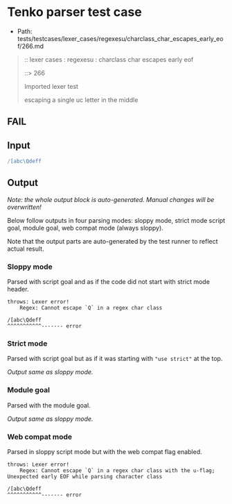 # Tenko parser test case

- Path: tests/testcases/lexer_cases/regexesu/charclass_char_escapes_early_eof/266.md

> :: lexer cases : regexesu : charclass char escapes early eof
>
> ::> 266
>
> Imported lexer test
>
> escaping a single uc letter in the middle

## FAIL

## Input

`````js
/[abc\Qdeff
`````

## Output

_Note: the whole output block is auto-generated. Manual changes will be overwritten!_

Below follow outputs in four parsing modes: sloppy mode, strict mode script goal, module goal, web compat mode (always sloppy).

Note that the output parts are auto-generated by the test runner to reflect actual result.

### Sloppy mode

Parsed with script goal and as if the code did not start with strict mode header.

`````
throws: Lexer error!
    Regex: Cannot escape `Q` in a regex char class

/[abc\Qdeff
^^^^^^^^^^^------- error
`````

### Strict mode

Parsed with script goal but as if it was starting with `"use strict"` at the top.

_Output same as sloppy mode._

### Module goal

Parsed with the module goal.

_Output same as sloppy mode._

### Web compat mode

Parsed in sloppy script mode but with the web compat flag enabled.

`````
throws: Lexer error!
    Regex: Cannot escape `Q` in a regex char class with the u-flag; Unexpected early EOF while parsing character class

/[abc\Qdeff
^^^^^^^^^^^------- error
`````

